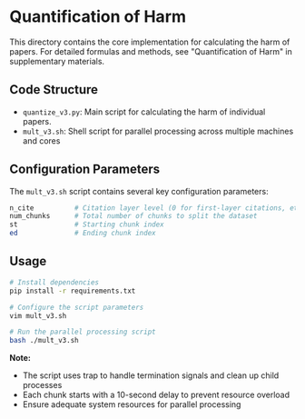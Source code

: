 # Quantification of Harm

This directory contains the core implementation for calculating the harm of papers. For detailed formulas and methods, see "Quantification of Harm" in supplementary materials.

## Code Structure

- `quantize_v3.py`: Main script for calculating the harm  of individual papers.
- `mult_v3.sh`: Shell script for parallel processing across multiple machines and cores

## Configuration Parameters

The `mult_v3.sh` script contains several key configuration parameters:

```sh
n_cite          # Citation layer level (0 for first-layer citations, etc.)
num_chunks      # Total number of chunks to split the dataset
st              # Starting chunk index
ed              # Ending chunk index
```

## Usage

```sh
# Install dependencies
pip install -r requirements.txt

# Configure the script parameters
vim mult_v3.sh

# Run the parallel processing script
bash ./mult_v3.sh
```

**Note:**

- The script uses trap to handle termination signals and clean up child processes
- Each chunk starts with a 10-second delay to prevent resource overload
- Ensure adequate system resources for parallel processing
